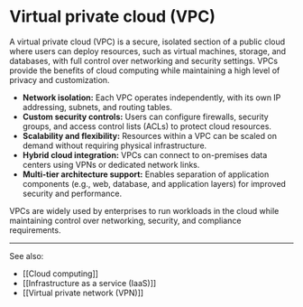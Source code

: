 
# Virtual private cloud (VPC)

A virtual private cloud (VPC) is a secure, isolated section of a public cloud where users can deploy resources, such as virtual machines, storage, and databases, with full control over networking and security settings. VPCs provide the benefits of cloud computing while maintaining a high level of privacy and customization.

- **Network isolation:** Each VPC operates independently, with its own IP addressing, subnets, and routing tables.
- **Custom security controls:** Users can configure firewalls, security groups, and access control lists (ACLs) to protect cloud resources.
- **Scalability and flexibility:** Resources within a VPC can be scaled on demand without requiring physical infrastructure.
- **Hybrid cloud integration:** VPCs can connect to on-premises data centers using VPNs or dedicated network links.
- **Multi-tier architecture support:** Enables separation of application components (e.g., web, database, and application layers) for improved security and performance.

VPCs are widely used by enterprises to run workloads in the cloud while maintaining control over networking, security, and compliance requirements.

---

See also:

- [[Cloud computing]]
- [[Infrastructure as a service (IaaS)]]
- [[Virtual private network (VPN)]]